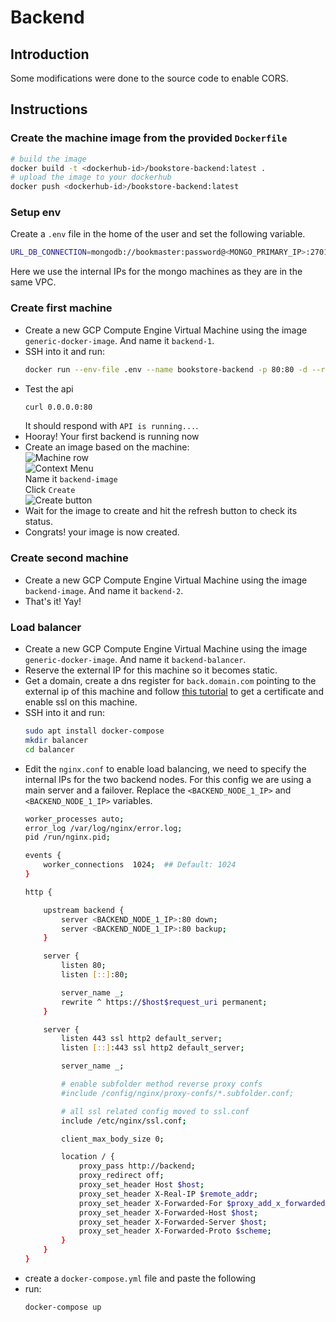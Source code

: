 # Backend
## Introduction
Some modifications were done to the source code to enable CORS.
## Instructions
### Create the machine image from the provided `Dockerfile`
```bash
# build the image
docker build -t <dockerhub-id>/bookstore-backend:latest .
# upload the image to your dockerhub
docker push <dockerhub-id>/bookstore-backend:latest
```

### Setup env
Create a `.env` file in the home of the user and set the following variable.
```bash
URL_DB_CONNECTION=mongodb://bookmaster:password@<MONGO_PRIMARY_IP>:27017,<MONGO_SECONDARY_1_IP>:27017,<MONGO_SECONDARY_2_IP>:27017/bookstore?replicaSet="dev-rs0"
```
Here we use the internal IPs for the mongo machines as they are in the same VPC.

### Create first machine
- Create a new GCP Compute Engine Virtual Machine using the image `generic-docker-image`. And name it `backend-1`.
- SSH into it and run:
    ```bash
    docker run --env-file .env --name bookstore-backend -p 80:80 -d --restart unless-stopped -t <dockerhub-id>/bookstore-backend:latest
    ```
- Test the api
    ```bash
    curl 0.0.0.0:80
    ```  
    It should respond with `API is running...`.  
- Hooray! Your first backend is running now
- Create an image based on the machine:  
    ![Machine row](Images/machine-row.jpg)  
    ![Context Menu](Images/create-image.jpg)  
    Name it `backend-image`  
    Click `Create`  
    ![Create button](Images/create-button.jpg)  
- Wait for the image to create and hit the refresh button to check its status.
- Congrats! your image is now created.

### Create second machine
- Create a new GCP Compute Engine Virtual Machine using the image `backend-image`. And name it `backend-2`.
- That's it! Yay!

### Load balancer
- Create a new GCP Compute Engine Virtual Machine using the image `generic-docker-image`. And name it `backend-balancer`.
- Reserve the external IP for this machine so it becomes static.
- Get a domain, create a dns register for `back.domain.com` pointing to the external ip of this machine and follow [this tutorial](https://github.com/st0263eafit/st0263-2261/tree/main/docker-nginx-wordpress-ssl-letsencrypt) to get a certificate and enable ssl on this machine. 
- SSH into it and run:
    ```bash
    sudo apt install docker-compose
    mkdir balancer
    cd balancer
    ```
- Edit the `nginx.conf` to enable load balancing, we need to specify the internal IPs for the two backend nodes. For this config we are using a main server and a failover. Replace the `<BACKEND_NODE_1_IP>` and `<BACKEND_NODE_1_IP>` variables.
    ```bash
    worker_processes auto;
    error_log /var/log/nginx/error.log;
    pid /run/nginx.pid;

    events {
        worker_connections  1024;  ## Default: 1024
    }

    http {

        upstream backend {
            server <BACKEND_NODE_1_IP>:80 down;
            server <BACKEND_NODE_1_IP>:80 backup;
        }

        server {
            listen 80;
            listen [::]:80;

            server_name _;
            rewrite ^ https://$host$request_uri permanent;
        }

        server {
            listen 443 ssl http2 default_server;
            listen [::]:443 ssl http2 default_server;

            server_name _;

            # enable subfolder method reverse proxy confs
            #include /config/nginx/proxy-confs/*.subfolder.conf;

            # all ssl related config moved to ssl.conf
            include /etc/nginx/ssl.conf;

            client_max_body_size 0;

            location / {
                proxy_pass http://backend;
                proxy_redirect off;
                proxy_set_header Host $host;
                proxy_set_header X-Real-IP $remote_addr;
                proxy_set_header X-Forwarded-For $proxy_add_x_forwarded_for;
                proxy_set_header X-Forwarded-Host $host;
                proxy_set_header X-Forwarded-Server $host;
                proxy_set_header X-Forwarded-Proto $scheme;
            }
        }
    }
    ```
- create a `docker-compose.yml` file and paste the following
- run:
    ```bash
    docker-compose up
    ```